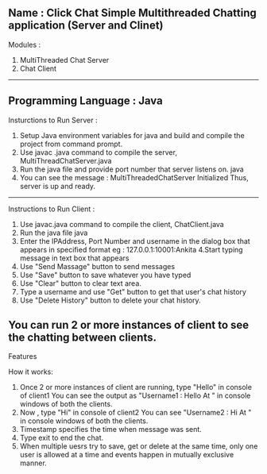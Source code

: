 Name : Click Chat 
Simple Multithreaded Chatting application (Server and Clinet)
---------------------------------------------------------------------------------------------------------------------

Modules :

1. MultiThreaded Chat Server
2. Chat Client

---------------------------------------------------------------------------------------------------------------------
Programming Language : Java
---------------------------------------------------------------------------------------------------------------------

Insturctions to Run Server :
1. Setup Java environment variables for java and build and compile the project from command prompt.
2. Use javac <filename>.java command to compile the server, MultiThreadChatServer.java
3. Run the java file and provide port number that server listens on.
	 java <filename> <portnumber>
4. You can see the message : MultiThreadedChatServer Initialized
   Thus, server is up and ready.

--------------------------------------------------------------------------------------------------------------------
Instructions to Run Client :
1. Use javac<filename>.java command to compile the client, ChatClient.java
2. Run the java file 
	java <filename> 
3. Enter the IPAddress, Port Number and username in the dialog box that appears in specified format
	eg : 127.0.0.1:10001:Ankita
4.Start typing message in text box that appears
5. Use "Send Massage" button to send messages
6. Use "Save" button to save whatever you have typed
7. Use "Clear" button to clear text area.
8. Type a username and use "Get" button to get that user's chat history
9. Use "Delete History" button to delete your chat history.

You can run 2 or more instances of client to see the chatting between clients.
--------------------------------------------------------------------------------------------------------------------

Features

How it works: 

1. Once 2 or more instances of client are running, type "Hello" in console of client1
	You can see the output as "Username1 :  Hello    At <timestamp>" 
	in console windows of both the clients.
2. Now , type "Hi" in console of client2
	You can see "Username2 :  Hi    At <timestamp>"
	in console windows of both the clients.
3. Timestamp specifies the time when message was sent.
4. Type exit to end the chat.
5. When multiple uesrs try to save, get or delete at the same time, only one user is allowed at a time and events happen 	in mutually exclusive manner.

